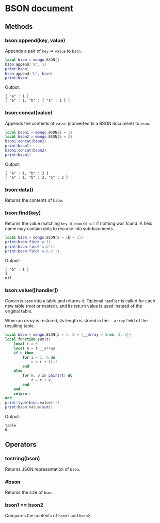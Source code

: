 BSON document
=============

Methods
-------

### bson:append(key, value)
Appends a pair of `key` => `value` to `bson`.

```Lua
local bson = mongo.BSON{}
bson:append('a', 1)
print(bson)
bson:append('b', bson)
print(bson)
```
Output:
```
{ "a" : 1 }
{ "a" : 1, "b" : { "a" : 1 } }
```

### bson:concat(value)
Appends the contents of `value` (converted to a BSON document) to `bson`.

```Lua
local bson1 = mongo.BSON{a = 1}
local bson2 = mongo.BSON{b = 2}
bson1:concat(bson2)
print(bson1)
bson1:concat(bson2)
print(bson1)
```
Output:
```
{ "a" : 1, "b" : 2 }
{ "a" : 1, "b" : 2, "b" : 2 }
```

### bson:data()
Returns the contents of `bson`.

### bson:find(key)
Returns the value matching `key` in `bson` or `nil` if nothing was found. A field name may contain
dots to recurse into subdocuments.

```Lua
local bson = mongo.BSON{a = {b = 1}}
print(bson:find('a'))
print(bson:find('a.b'))
print(bson:find('a.b.c'))
```
Output:
```
{ "b" : 1 }
1
nil
```

### bson:value([handler])
Converts `bson` into a table and returns it. Optional `handler` is called for each new table (root
or nested), and its return value is used instead of the original table.

When an _array_ is restored, its length is stored in the `__array` field of the resulting table.

```Lua
local bson = mongo.BSON{a = 1, b = {__array = true, 2, 3}}
local function sum(t)
    local r = 0
    local n = t.__array
    if n then
        for i = 1, n do
            r = r + t[i]
        end
    else
        for k, v in pairs(t) do
            r = r + v
        end
    end
    return r
end
print(type(bson:value()))
print(bson:value(sum))
```
Output:
```
table
6
```


Operators
---------

### tostring(bson)
Returns JSON representation of `bson`.

### #bson
Returns the size of `bson`.

### bson1 == bson2
Compares the contents of `bson1` and `bson2`.
